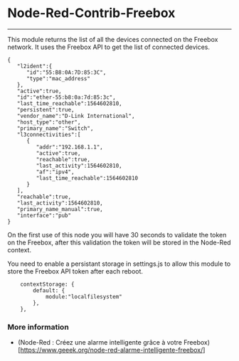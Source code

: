 # Node-Red-Contrib-Freebox
----

This module returns the list of all the devices connected on the Freebox network. It uses the Freebox API to get the list of connected devices.

```
{  
   "l2ident":{  
      "id":"55:B8:0A:7D:85:3C",
      "type":"mac_address"
   },
   "active":true,
   "id":"ether-55:b8:0a:7d:85:3c",
   "last_time_reachable":1564602810,
   "persistent":true,
   "vendor_name":"D-Link International",
   "host_type":"other",
   "primary_name":"Switch",
   "l3connectivities":[  
      {  
         "addr":"192.168.1.1",
         "active":true,
         "reachable":true,
         "last_activity":1564602810,
         "af":"ipv4",
         "last_time_reachable":1564602810
      }
   ],
   "reachable":true,
   "last_activity":1564602810,
   "primary_name_manual":true,
   "interface":"pub"
}
```

On the first use of this node you will have 30 seconds to validate the token on the Freebox, after this validation the token will be stored in the Node-Red context.

You need to enable a persistant storage in settings.js to allow this module to store the Freebox API token after each reboot.

```
    contextStorage: {
        default: {
            module:"localfilesystem"
        },
    },
```

### More information
* (Node-Red : Créez une alarme intelligente grâce à votre Freebox)[https://www.geeek.org/node-red-alarme-intelligente-freebox/]
